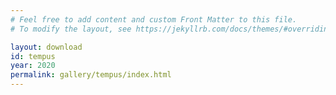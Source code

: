```yaml
---
# Feel free to add content and custom Front Matter to this file.
# To modify the layout, see https://jekyllrb.com/docs/themes/#overriding-theme-defaults

layout: download
id: tempus
year: 2020
permalink: gallery/tempus/index.html
---
```

